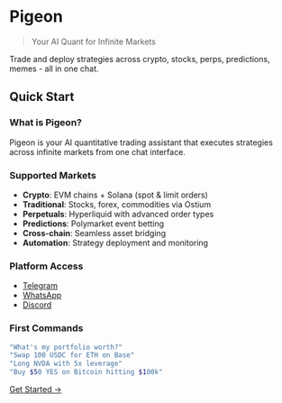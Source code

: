 # Pigeon

> Your AI Quant for Infinite Markets

Trade and deploy strategies across crypto, stocks, perps, predictions, memes - all in one chat.

## Quick Start

### What is Pigeon?
Pigeon is your AI quantitative trading assistant that executes strategies across infinite markets from one chat interface.

### Supported Markets
- **Crypto**: EVM chains + Solana (spot & limit orders)
- **Traditional**: Stocks, forex, commodities via Ostium  
- **Perpetuals**: Hyperliquid with advanced order types
- **Predictions**: Polymarket event betting
- **Cross-chain**: Seamless asset bridging
- **Automation**: Strategy deployment and monitoring

### Platform Access
- [Telegram](https://t.me/pigeon_trade_bot)
- [WhatsApp](https://wa.me/17813300607) 
- [Discord](https://discord.com/oauth2/authorize?client_id=1390098020598550559&permissions=1126176932482112&integration_type=0&scope=bot)

### First Commands
```bash
"What's my portfolio worth?"
"Swap 100 USDC for ETH on Base"
"Long NVDA with 5x leverage"
"Buy $50 YES on Bitcoin hitting $100k"
```

[Get Started →](getting-started.md)

